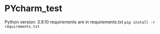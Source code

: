 # PYcharm_test
Python version: 3.9.10
requirements are in requirements.txt
``` pip install -r requirements.txt ```